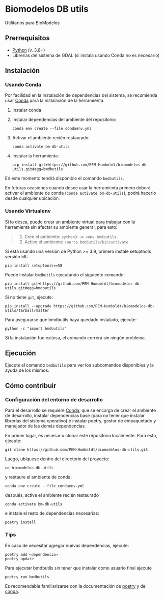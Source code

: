 # Biomodelos DB utils

Utilitarios para BioModelos

## Prerrequisitos
* [Python](https://www.python.org/downloads/) (v. 3.8+)
* Librerías del sistema de GDAL (si instala usando Conda no es necesario)

## Instalación

### Usando Conda

Por facilidad en la instalación de dependencias del sistema, se recomienda usar [Conda](https://docs.conda.io/projects/conda/en/latest/user-guide/install/index.html) para la instalación de la herramienta.

1. Instalar conda
1. Instalar dependencias del ambiente del repositorio:

    ```
    conda env create --file condaenv.yml
    ```
1. Activar el ambiente recién restaurado

    ```
    conda activate bm-db-utils
    ```
1. Instalar la herramienta:

    ```
    pip install git+https://github.com/PEM-Humboldt/biomodelos-db-utils.git#egg=bmdbutils
    ```

En este momento tendrá disponible el comando `bmdbutils`.

En futuras ocasiones cuando desee usar la herramienta primero deberá activar el ambiente de conda (`conda activate bm-db-utils`), podrá hacerlo desde cualquier ubicación.

### Usando Virtualenv

Si lo desea, puede crear un ambiente virtual para trabajar con la herramienta sin afectar su ambiente general, para esto:

> 1. Cree el ambiente:
> `python3 -m venv bmdbutils`
> 2. Active el ambiente:
> `source bmdbutils/bin/activate`

Si está usando una versión de Python >= 3.9, primero instale setuptools versión 58:

```
pip install setuptools==58
```

Puede instalar `bmdbutils` ejecutando el siguiente comando:

```
pip install git+https://github.com/PEM-Humboldt/biomodelos-db-utils.git#egg=bmdbutils
```

Si no tiene `git`, ejecute:

```
pip install --upgrade https://github.com/PEM-Humboldt/biomodelos-db-utils/tarball/master
```

Para asegurarse que bmdbutils haya quedado instalado, ejecute:

```
python -c "import bmdbutils"
```

Si la instalación fue exitosa, el comando correrá sin ningún problema.

## Ejecución

Ejecute el comando `bmdbutils` para ver los subcomandos disponibles y la ayuda de los mismos.
## Cómo contribuir

### Configuración del entorno de desarrollo
Para el desarrollo se requiere [Conda](https://docs.conda.io/projects/conda/en/latest/user-guide/install/index.html), que se encarga de crear el ambiente de desarrollo, instalar dependencias base (para no tener que instalar librerías del sistema operativo) e instalar poetry, gestor de empaquetado y manejador de las demás dependencias.

En primer lugar, es necesario clonar este repositorio localmente. Para esto, ejecute:

```
git clone https://github.com/PEM-Humboldt/biomodelos-db-utils.git
```

Luego, ubíquese dentro del directorio del proyecto:

```
cd biomodelos-db-utils
```

y restaure el ambiente de conda:

```
conda env create --file condaenv.yml
```

después, active el ambiente recién restaurado

```
conda activate bm-db-utils
```

e instale el resto de dependencias necesarias:

```
poetry install
```

### Tips
En caso de necesitar agregar nuevas dependencias, ejecute:

```
poetry add <dependencia>
poetry update
```

Para ejecutar bmdbutils sin tener que instalar como usuario final ejecute
```
poetry run bmdbutils
```

Es recomendable familiarizarse con la documentación de [poetry](https://python-poetry.org/docs/) y de [conda](https://docs.conda.io/projects/conda/en/latest/user-guide/index.html).
